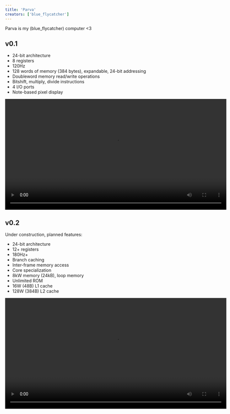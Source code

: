 ```yaml
---
title: 'Parva'
creators: ['blue_flycatcher']
---
```


Parva is my (blue_flycatcher) computer <3

## v0.1

* 24-bit architecture
* 8 registers
* 120Hz
* 128 words of memory (384 bytes), expandable, 24-bit addressing
* Doubleword memory read/write operations
* Bitshift, multiply, divide instructions
* 4 I/O ports
* Note-based pixel display

<video src="videos/parva/parva_0.1_1.mp4" height="360" controls></video>

## v0.2

Under construction, planned features:

* 24-bit architecture
* 12+ registers
* 180Hz+
* Branch caching
* Inter-frame memory access
* Core specialization
* 8kW memory (24kB), loop memory
* Unlimited ROM
* 16W (48B) L1 cache
* 128W (384B) L2 cache

<video src="videos/parva/parva_0.1_2.mp4" height="360" controls></video>
